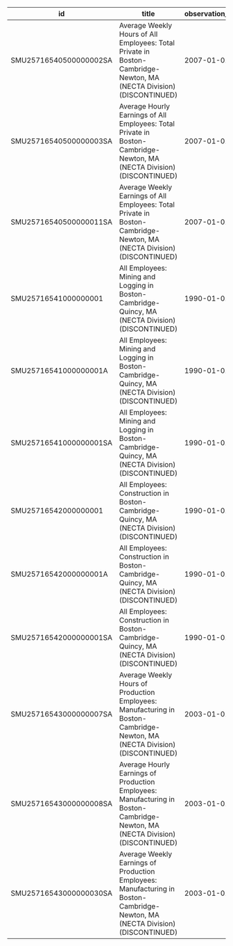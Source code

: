 | id                     | title                                                                                                                         | observation_start   | observation_end   |
|------------------------|-------------------------------------------------------------------------------------------------------------------------------|---------------------|-------------------|
| SMU25716540500000002SA | Average Weekly Hours of All Employees: Total Private in Boston-Cambridge-Newton, MA (NECTA Division) (DISCONTINUED)           | 2007-01-01          | 2022-03-01        |
| SMU25716540500000003SA | Average Hourly Earnings of All Employees: Total Private in Boston-Cambridge-Newton, MA (NECTA Division) (DISCONTINUED)        | 2007-01-01          | 2022-03-01        |
| SMU25716540500000011SA | Average Weekly Earnings of All Employees: Total Private in Boston-Cambridge-Newton, MA (NECTA Division) (DISCONTINUED)        | 2007-01-01          | 2022-03-01        |
| SMU25716541000000001   | All Employees: Mining and Logging in Boston-Cambridge-Quincy, MA (NECTA Division) (DISCONTINUED)                              | 1990-01-01          | 2014-12-01        |
| SMU25716541000000001A  | All Employees: Mining and Logging in Boston-Cambridge-Quincy, MA (NECTA Division) (DISCONTINUED)                              | 1990-01-01          | 2013-01-01        |
| SMU25716541000000001SA | All Employees: Mining and Logging in Boston-Cambridge-Quincy, MA (NECTA Division) (DISCONTINUED)                              | 1990-01-01          | 2014-12-01        |
| SMU25716542000000001   | All Employees: Construction in Boston-Cambridge-Quincy, MA (NECTA Division) (DISCONTINUED)                                    | 1990-01-01          | 2014-12-01        |
| SMU25716542000000001A  | All Employees: Construction in Boston-Cambridge-Quincy, MA (NECTA Division) (DISCONTINUED)                                    | 1990-01-01          | 2013-01-01        |
| SMU25716542000000001SA | All Employees: Construction in Boston-Cambridge-Quincy, MA (NECTA Division) (DISCONTINUED)                                    | 1990-01-01          | 2014-12-01        |
| SMU25716543000000007SA | Average Weekly Hours of Production Employees: Manufacturing in Boston-Cambridge-Newton, MA (NECTA Division) (DISCONTINUED)    | 2003-01-01          | 2022-03-01        |
| SMU25716543000000008SA | Average Hourly Earnings of Production Employees: Manufacturing in Boston-Cambridge-Newton, MA (NECTA Division) (DISCONTINUED) | 2003-01-01          | 2022-03-01        |
| SMU25716543000000030SA | Average Weekly Earnings of Production Employees: Manufacturing in Boston-Cambridge-Newton, MA (NECTA Division) (DISCONTINUED) | 2003-01-01          | 2022-03-01        |